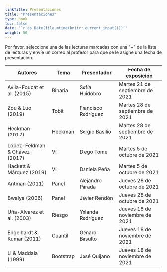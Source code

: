```yaml
---
linkTitle: Presentaciones
title: "Presentaciones"
type: book
toc: false
date: "`r as.Date(file.mtime(knitr::current_input()))`"
weight: 50
---
```


Por favor, seleccione una de las lecturas marcadas con una "+" de la lista de lecturas y envíe un correo al profesor para que se le asigne una fecha de presentación.

| **Autores** | **Tema** | **Presentador** | **Fecha de exposición** |
| --- | --- | --- | --- |
| Avila-Foucat et al. (2015) | Binaria   | Sofía Huidobro | Martes 21 de septiembre de 2021 |
| Zou & Luo (2019) | Tobit | Francisco Rodríguez  | Martes 28 de septiembre de 2021 |
| Heckman (2017) | Heckman  | Sergio Basilio |  Martes 28 de septiembre de 2021 |
| López-Feldman & Chávez (2017) | VI | Diego Tome | Martes 5 de octubre de 2021 |
| Hackett & Márquez (2019) | VI | Daniela Peña | Martes 5 de octubre de 2021 |
| Antman (2011) | Panel | Alejandro Parada | Jueves 28 de octubre de 2021 |
| Bwalya (2006) | Panel | Javier Rendón | Jueves 28 de octubre de 2021|
| Uña-Alvarez et al. (2003) | Riesgo | Yolanda Rodríguez |  Jueves 18 de noviembre de 2021 |
| Engelhardt & Kumar (2011) | Cuantil | Genaro Basulto |  Jueves 18 de noviembre de 2021 |
| Li & Maddala (1999) | Bootstrap | José Quijano | Jueves 18 de noviembre de 2021 |